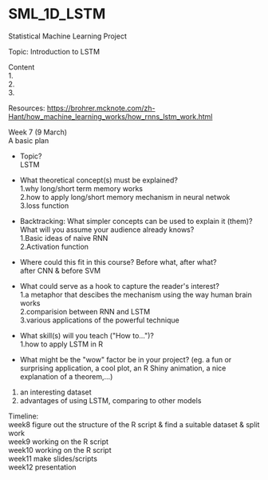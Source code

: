 # SML_1D_LSTM
Statistical Machine Learning Project  

Topic: Introduction to LSTM  

Content  
1.  
2.  
3.  
  
Resources: https://brohrer.mcknote.com/zh-Hant/how_machine_learning_works/how_rnns_lstm_work.html  

Week 7 (9 March)    
A basic plan

* Topic?  
  LSTM  
  
* What theoretical concept(s) must be explained?  
1.why long/short term memory works    
2.how to apply long/short memory mechanism in neural netwok  
3.loss function


* Backtracking: What simpler concepts can be used to explain it (them)? What will you assume your audience already knows?  
1.Basic ideas of naive RNN  
2.Activation function    

* Where could this fit in this course? Before what, after what?   
after CNN & before SVM  

* What could serve as a hook to capture the reader's interest?  
1.a metaphor that descibes the mechanism using the way human brain works     
2.comparision between RNN and LSTM  
3.various applications of the powerful technique  

* What skill(s) will you teach ("How to...")?  
1.how to apply LSTM in R  

* What might be the "wow" factor be in your project? (eg. a fun or surprising application, a cool plot, an R Shiny animation, a nice explanation of a theorem,...)  
1. an interesting dataset  
2. advantages of using LSTM, comparing to other models  

Timeline:  
week8  figure out the structure of the R script & find a suitable dataset & split work  
week9  working on the R script   
week10  working on the R script  
week11 make slides/scripts    
week12 presentation  
 
